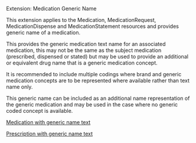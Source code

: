 Extension: Medication Generic Name

This extension applies to the Medication, MedicationRequest, MedicationDispense and MedicationStatement resources and provides generic name of a medication.

This provides the generic medication text name for an associated medication, this may not be the same as the subject medication (prescribed, dispensed or stated)
but may be used to provide an additional or equivalent drug name that is a generic medication concept.

It is recommended to include multiple codings where brand and generic medication concepts are to be represented where available rather than text name only.

This generic name can be included as an additional name representation of the generic medication and may be used in the case where no generic coded concept is available.

[Medication with generic name text](Medication-BrandedPack1.html)

[Prescription with generic name text](MedicationRequest-example2.html)


